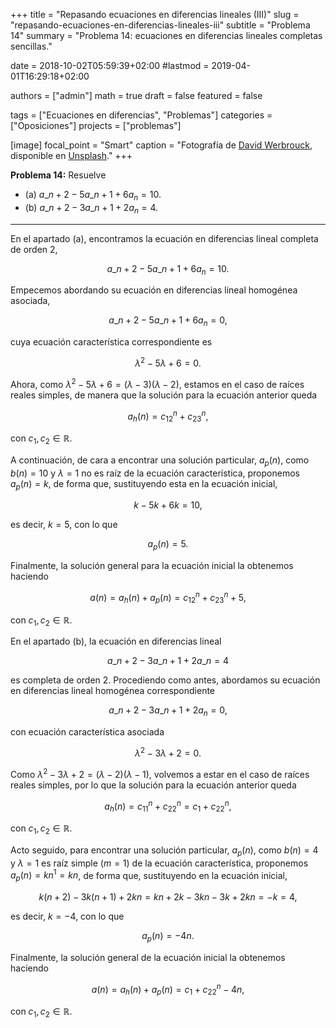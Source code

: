 +++
title = "Repasando ecuaciones en diferencias lineales (III)"
slug  = "repasando-ecuaciones-en-diferencias-lineales-iii"
subtitle = "Problema 14"
summary  = "Problema 14: ecuaciones en diferencias lineales completas sencillas."

date     = 2018-10-02T05:59:39+02:00
#lastmod = 2019-04-01T16:29:18+02:00

authors  = ["admin"]
math     = true
draft    = false
featured = false

tags       = ["Ecuaciones en diferencias", "Problemas"]
categories = ["Oposiciones"]
projects   = ["problemas"]

[image]
  focal_point = "Smart"
  caption     = "Fotografía de [David Werbrouck](https://unsplash.com/@bigkids), disponible en [Unsplash](https://unsplash.com/photos/hxhZMwfiGdQ)."
+++

**Problema 14:** Resuelve

- (a) $a\_{n+2}-5a\_{n+1}+6a_n = 10$.
- (b) $a\_{n+2}-3a\_{n+1}+2a_n = 4$.

***

En el apartado (a), encontramos la ecuación en diferencias lineal completa de orden 2, 

$$
a\_{n+2}-5a\_{n+1}+6a_n = 10.
$$

Empecemos abordando su ecuación en diferencias lineal homogénea asociada, 

$$
a\_{n+2}-5a\_{n+1}+6a_n = 0,
$$

cuya ecuación característica correspondiente es 

$$
\lambda^2-5\lambda+6=0.
$$ 

Ahora, como $\lambda^2-5\lambda+6=(\lambda - 3)(\lambda - 2)$, estamos en el caso de raíces reales simples, de manera que la solución para la ecuación anterior queda 

$$
a_h(n) = c_12^n + c_23^n,
$$ 

con $c_1,c_2\in\mathbb{R}$. 

A continuación, de cara a encontrar una solución particular, $a_p(n)$, como $b(n)=10$ y $\lambda=1$ no es raíz de la ecuación característica, proponemos $a_p(n) = k$, de forma que, sustituyendo esta en la ecuación inicial, 

$$
k-5k+6k=10,
$$ 

es decir, $k=5$, con lo que 

$$
a_p(n)=5.
$$ 

Finalmente, la solución general para la ecuación inicial la obtenemos haciendo 

$$
a(n) = a_h(n) + a_p(n) = c_12^n + c_23^n + 5,
$$ 

con $c_1,c_2\in\mathbb{R}$.

En el apartado (b), la ecuación en diferencias lineal 

$$
a\_{n+2}-3a\_{n+1}+2a\_n = 4
$$

es completa de orden 2. Procediendo como antes, abordamos su ecuación en diferencias lineal homogénea correspondiente 

$$
a\_{n+2}-3a\_{n+1}+2a_n = 0,
$$

con ecuación característica asociada 

$$
\lambda^2 - 3\lambda + 2 = 0.
$$ 

Como $\lambda^2 - 3\lambda + 2 = (\lambda - 2)(\lambda - 1)$, volvemos a estar en el caso de raíces reales simples, por lo que la solución para la ecuación anterior queda 

$$
a_h(n) = c_11^n + c_22^n=c_1 + c_22^n,
$$ 

con $c_1,c_2\in\mathbb{R}$. 

Acto seguido, para encontrar una solución particular, $a_p(n)$, como $b(n)=4$ y $\lambda=1$ es raíz simple ($m=1$) de la ecuación característica, proponemos $a_p(n) = kn^1 = kn$, de forma que, sustituyendo en la ecuación inicial, 

$$
k(n+2)-3k(n+1)+2kn = kn+2k-3kn-3k+2kn= -k = 4,
$$ 

es decir, $k = -4$, con lo que 

$$
a_p(n) = -4n.
$$ 

Finalmente, la solución general de la ecuación inicial la obtenemos haciendo 

$$
a(n) = a_h(n) + a_p(n) = c_1+c_22^n-4n,
$$ 

con $c_1,c_2\in\mathbb{R}$.
